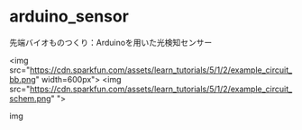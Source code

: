 # arduino_sensor
先端バイオものつくり：Arduinoを用いた光検知センサー


<img src="https://cdn.sparkfun.com/assets/learn_tutorials/5/1/2/example_circuit_bb.png" width=600px">
<img src="https://cdn.sparkfun.com/assets/learn_tutorials/5/1/2/example_circuit_schem.png" ">

<p>img</p>
